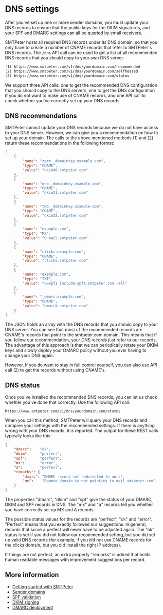 # DNS settings

After you've set up one or more sender domains, you must update your DNS records 
to ensure that the public keys for the DKIM signatures, and your SPF and DMARC 
settings can all be queried by email receivers.

SMTPeter hosts all required DNS records under its DNS domain, so that you
only have to create a number of CNAME records that refer to SMTPeter's
DNS records. The  `/dns` API call can be used to get a list of all 
recommended DNS records that you should copy to your own DNS server.

```txt
(1) https://www.smtpeter.com/v1/dns/yourdomain.com/recommended
(2) https://www.smtpeter.com/v1/dns/yourdomain.com/selfhosted
(3) https://www.smtpeter.com/v1/dns/yourdomain.com/status
```

We support three API calls: one to get the recommended DNS configuration
that you should copy to the DNS servers, one to get the DNS configuration
if you do not want to make use of CNAME records, and one API call to check 
whether you've correctly set up your DNS records.


## DNS recommendations

SMTPeter cannot update your DNS records because we do not have access to your
DNS server. However, we can give you a recommendation on how to set up your
domain. The calls to the above mentioned methods (1) and (2) return these
recommendations in the following format:

```json
[
    {
        "name": "zero._domainkey.example.com",
        "type": "CNAME",
        "value": "dkimX0.smtpeter.com"
    },
    {
        "name": "one._domainkey.example.com",
        "type": "CNAME",
        "value": "dkimX1.smtpeter.com"
    },
    {
        "name": "two._domainkey.example.com",
        "type": "CNAME",
        "value": "dkimX2.smtpeter.com"
    },
    {
        "name": "example.com",
        "type": "MX",
        "value": "0 mail.smtpeter.com"
    },
    {
        "name": "clicks.example.com",
        "type": "CNAME",
        "value": "clicks.smtpeter.com"
    },
    {
        "name": "example.com",
        "type": "TXT",
        "value": "v=spf1 include:spfX.smtpeter.com -all"
    },
    {
        "name": "_dmarc.example.com",
        "type": "CNAME",
        "value": "dmarcX.smtpeter.com"
    }
]
```

The JSON holds an array with the DNS records that you should copy to your
DNS server. You can see that most of the recommended records are CNAME's
records that point to the smtpeter.com domain. This means that if you
follow our recommendation, your DNS records just refer to our records.
The advantage of this approach is that we can periodically rotate your 
DKIM keys and slowly deploy your DMARC policy without you ever having to 
change your DNS again.

However, if you do want to stay in full control yourself, you can also
use API call (2) to get the records without using CNAME's.


## DNS status

Once you've installed the recommended DNS records, you can let us check
whether you've done that correctly. Use the following API call:

```txt
https://www.smtpeter.com/v1/dns/yourdomain.com/status
```

When you call this method, SMTPeter will query your DNS records and compare
your settings with the recommended settings. If there is anything wrong
with your DNS records, it is reported. The output for these REST calls
typically looks like this:

```json
{
    "dmarc":    "ok",
    "dkim":     "perfect",
    "spf":      "perfect",
    "mx":       "error",
    "a":        "perfect",
    "remarks": {
        "dmarc": "DMARC record not redirected to ours",
        "mx":    "Bounce domain is not pointing to mail.smtpeter.com"
    }
}
```

The properties "dmarc", "dkim" and "spf" give the status of your DMARC,
DKIM and SPF records in DNS. The "mx" and "a" records tell you whether
you have correctly set up MX and A records.

The possible status values for the records are "perfect", "ok" and 
"error". "Perfect" means that you exactly followed our suggestions. 
In general, records that score a perfect will never have to be adjusted 
again. The "ok" status is set if you did not follow our recommended setting,
but you did set up valid DNS records (for example, if you did not use
CNAME records for the clicks domain, but you did install the right IP
address).

If things are not perfect, an extra property "remarks" is added that holds
human readable messages with improvement suggestions per record.


## More information

* [Getting started with SMTPeter](./introduction)
* [Sender domains](./sender-domains)
* [SPF validation](./spf-validation)
* [DKIM signing](./dkim-signing)
* [DMARC deployment](./dmarc-deployment)
